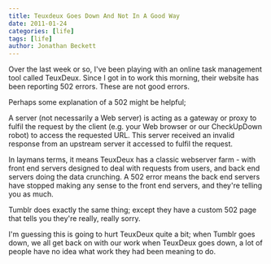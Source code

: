```yaml
---
title: Teuxdeux Goes Down And Not In A Good Way
date: 2011-01-24
categories: [life]
tags: [life]
author: Jonathan Beckett
---
```


Over the last week or so, I've been playing with an online task management tool called TeuxDeux. Since I got in to work this morning, their website has been reporting 502 errors. These are not good errors.

Perhaps some explanation of a 502 might be helpful;

A server (not necessarily a Web server) is acting as a gateway or proxy to fulfil the request by the client (e.g. your Web browser or our CheckUpDown robot) to access the requested URL. This server received an invalid response from an upstream server it accessed to fulfil the request.

In laymans terms, it means TeuxDeux has a classic webserver farm - with front end servers designed to deal with requests from users, and back end servers doing the data crunching. A 502 error means the back end servers have stopped making any sense to the front end servers, and they're telling you as much.

Tumblr does exactly the same thing; except they have a custom 502 page that tells you they're really, really sorry.

I'm guessing this is going to hurt TeuxDeux quite a bit; when Tumblr goes down, we all get back on with our work when TeuxDeux goes down, a lot of people have no idea what work they had been meaning to do.